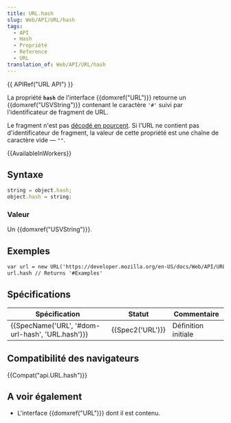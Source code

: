 ```yaml
---
title: URL.hash
slug: Web/API/URL/hash
tags:
  - API
  - Hash
  - Propriété
  - Reference
  - URL
translation_of: Web/API/URL/hash
---
```

{{ APIRef("URL API") }}

La propriété **`hash`** de l'interface {{domxref("URL")}} retourne un {{domxref("USVString")}} contenant le caractère `'#'` suivi par l'identificateur de fragment de URL.

Le fragment n'est pas [décodé en pourcent](/fr/docs/Glossary/percent-encoding). Si l'URL ne contient pas d'identificateur de fragment, la valeur de cette propriété est une chaîne de caractère vide — `""`.

{{AvailableInWorkers}}

## Syntaxe

```js
string = object.hash;
object.hash = string;
```

### Valeur

Un {{domxref("USVString")}}.

## Exemples

```html
var url = new URL('https://developer.mozilla.org/en-US/docs/Web/API/URL/href#Examples');
url.hash // Returns '#Examples'
```

## Spécifications

| Spécification                                                    | Statut               | Commentaire         |
| ---------------------------------------------------------------- | -------------------- | ------------------- |
| {{SpecName('URL', '#dom-url-hash', 'URL.hash')}} | {{Spec2('URL')}} | Définition initiale |

## Compatibilité des navigateurs

{{Compat("api.URL.hash")}}

## A voir également

- L'interface {{domxref("URL")}} dont il est contenu.
